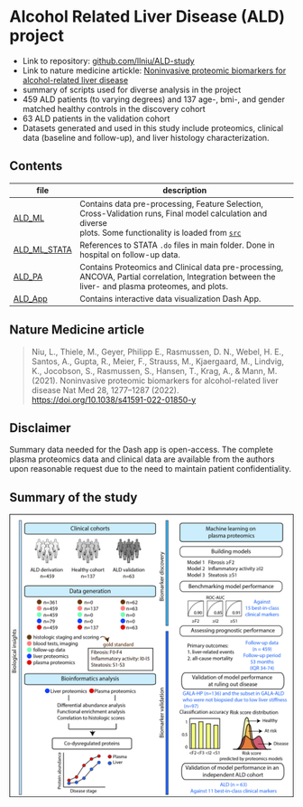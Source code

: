 
# Alcohol Related Liver Disease (ALD) project
- Link to repository: [github.com/llniu/ALD-study](https://github.com/llniu/ALD-study)
- Link to nature medicine artickle: [Noninvasive proteomic biomarkers for alcohol-related liver disease](https://doi.org/10.1038/s41591-022-01850-y)
- summary of scripts used for diverse analysis in the project
- 459 ALD patients (to varying degrees) and 137 age-, bmi-, and gender matched healthy controls in the discovery cohort
- 63 ALD patients in the validation cohort
- Datasets generated and used in this study include proteomics, clinical data (baseline and follow-up), and liver histology characterization.

## Contents

file                      | description
------------------------- | --------------------------------------
[ALD_ML](ALD-ML/ALD_ML.ipynb)    | Contains data pre-processing, Feature Selection, <br> Cross-Validation runs, Final model calculation and diverse <br> plots. Some functionality is loaded from [`src`](ALD-ML/src)
[ALD_ML_STATA](ALD-ML/ALD_ML_STATA.ipynb) | References to STATA `.do` files in main folder. Done in hospital on follow-up data.
[ALD_PA](ALD-PA/ALD_PA.ipynb)    | Contains Proteomics and Clinical data pre-processing, ANCOVA, Partial correlation, Integration between the liver- and plasma proteomes, and plots.
[ALD_App](ALD-App/ALD_app.py)     | Contains interactive data visualization Dash App.

## Nature Medicine article

> Niu, L., Thiele, M., Geyer, Philipp E., Rasmussen, D. N., Webel, H. E., Santos, A.,
> Gupta, R., Meier, F., Strauss, M., Kjaergaard, M., Lindvig, K., Jocobson, S.,
> Rasmussen, S., Hansen, T., Krag, A., & Mann, M. (2021).
> Noninvasive proteomic biomarkers for alcohol-related liver disease
> Nat Med 28, 1277–1287 (2022). https://doi.org/10.1038/s41591-022-01850-y

## Disclaimer

Summary data needed for the Dash app is open-access. The complete plasma proteomics data and clinical data are available from the authors upon reasonable request due to the need to maintain patient confidentiality.

## Summary of the study
![alt text](ALD-App/images/Study_overview.jpg)
